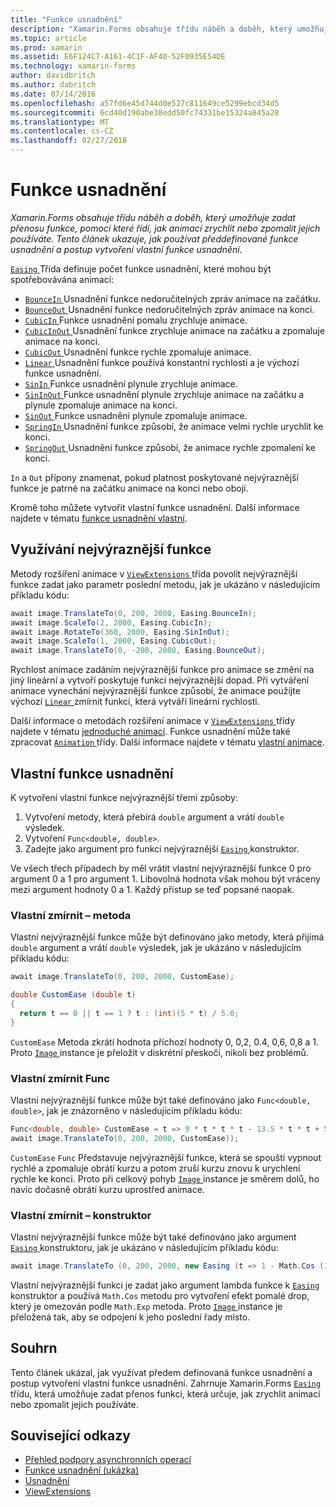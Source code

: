 ```yaml
---
title: "Funkce usnadnění"
description: "Xamarin.Forms obsahuje třídu náběh a doběh, který umožňuje zadat přenosu funkce, pomocí které řídí, jak animací zrychlit nebo zpomalit jejich používáte. Tento článek ukazuje, jak používat předdefinované funkce usnadnění a postup vytvoření vlastní funkce usnadnění."
ms.topic: article
ms.prod: xamarin
ms.assetid: E6F124C7-A161-4C1F-AF40-52F0935E54DE
ms.technology: xamarin-forms
author: davidbritch
ms.author: dabritch
ms.date: 07/14/2016
ms.openlocfilehash: a57fd6e45d744d0e527c811649ce5299ebcd34d5
ms.sourcegitcommit: 6cd40d190abe38edd50fc74331be15324a845a28
ms.translationtype: MT
ms.contentlocale: cs-CZ
ms.lasthandoff: 02/27/2018
---
```

# <a name="easing-functions"></a>Funkce usnadnění

_Xamarin.Forms obsahuje třídu náběh a doběh, který umožňuje zadat přenosu funkce, pomocí které řídí, jak animací zrychlit nebo zpomalit jejich používáte. Tento článek ukazuje, jak používat předdefinované funkce usnadnění a postup vytvoření vlastní funkce usnadnění._


[ `Easing` ](https://developer.xamarin.com/api/type/Xamarin.Forms.Easing/) Třída definuje počet funkce usnadnění, které mohou být spotřebovávána animací:

- [ `BounceIn` ](https://developer.xamarin.com/api/field/Xamarin.Forms.Easing.BounceIn/) Usnadnění funkce nedoručitelných zpráv animace na začátku.
- [ `BounceOut` ](https://developer.xamarin.com/api/field/Xamarin.Forms.Easing.BounceOut/) Usnadnění funkce nedoručitelných zpráv animace na konci.
- [ `CubicIn` ](https://developer.xamarin.com/api/field/Xamarin.Forms.Easing.CubicIn/) Funkce usnadnění pomalu zrychluje animace.
- [ `CubicInOut` ](https://developer.xamarin.com/api/field/Xamarin.Forms.Easing.CubicInOut/) Usnadnění funkce zrychluje animace na začátku a zpomaluje animace na konci.
- [ `CubicOut` ](https://developer.xamarin.com/api/field/Xamarin.Forms.Easing.CubicOut/) Usnadnění funkce rychle zpomaluje animace.
- [ `Linear` ](https://developer.xamarin.com/api/field/Xamarin.Forms.Easing.Linear/) Usnadnění funkce používá konstantní rychlosti a je výchozí funkce usnadnění.
- [ `SinIn` ](https://developer.xamarin.com/api/field/Xamarin.Forms.Easing.SinIn/) Funkce usnadnění plynule zrychluje animace.
- [ `SinInOut` ](https://developer.xamarin.com/api/field/Xamarin.Forms.Easing.SinInOut/) Funkce usnadnění plynule zrychluje animace na začátku a plynule zpomaluje animace na konci.
- [ `SinOut` ](https://developer.xamarin.com/api/field/Xamarin.Forms.Easing.SinOut/) Funkce usnadnění plynule zpomaluje animace.
- [ `SpringIn` ](https://developer.xamarin.com/api/field/Xamarin.Forms.Easing.SpringIn/) Usnadnění funkce způsobí, že animace velmi rychle urychlit ke konci.
- [ `SpringOut` ](https://developer.xamarin.com/api/field/Xamarin.Forms.Easing.SpringOut/) Usnadnění funkce způsobí, že animace rychle zpomalení ke konci.

`In` a `Out` přípony znamenat, pokud platnost poskytované nejvýraznější funkce je patrné na začátku animace na konci nebo obojí.

Kromě toho můžete vytvořit vlastní funkce usnadnění. Další informace najdete v tématu [funkce usnadnění vlastní](#customeasing).

## <a name="consuming-an-easing-function"></a>Využívání nejvýraznější funkce

Metody rozšíření animace v [ `ViewExtensions` ](https://developer.xamarin.com/api/type/Xamarin.Forms.ViewExtensions/) třída povolit nejvýraznější funkce zadat jako parametr poslední metodu, jak je ukázáno v následujícím příkladu kódu:

```csharp
await image.TranslateTo(0, 200, 2000, Easing.BounceIn);
await image.ScaleTo(2, 2000, Easing.CubicIn);
await image.RotateTo(360, 2000, Easing.SinInOut);
await image.ScaleTo(1, 2000, Easing.CubicOut);
await image.TranslateTo(0, -200, 2000, Easing.BounceOut);
```

Rychlost animace zadáním nejvýraznější funkce pro animace se změní na jiný lineární a vytvoří poskytuje funkci nejvýraznější dopad. Při vytváření animace vynechání nejvýraznější funkce způsobí, že animace použijte výchozí [ `Linear` ](https://developer.xamarin.com/api/field/Xamarin.Forms.Easing.Linear/) zmírnit funkci, která vytváří lineární rychlosti.

Další informace o metodách rozšíření animace v [ `ViewExtensions` ](https://developer.xamarin.com/api/type/Xamarin.Forms.ViewExtensions/) třídy najdete v tématu [jednoduché animací](~/xamarin-forms/user-interface/animation/simple.md). Funkce usnadnění může také zpracovat [ `Animation` ](https://developer.xamarin.com/api/type/Xamarin.Forms.Animation/) třídy. Další informace najdete v tématu [vlastní animace](~/xamarin-forms/user-interface/animation/custom.md).

<a name="customeasing" />

## <a name="custom-easing-functions"></a>Vlastní funkce usnadnění

K vytvoření vlastní funkce nejvýraznější třemi způsoby:

1. Vytvoření metody, která přebírá `double` argument a vrátí `double` výsledek.
1. Vytvoření `Func<double, double>`.
1. Zadejte jako argument pro funkci nejvýraznější [ `Easing` ](https://developer.xamarin.com/api/type/Xamarin.Forms.Easing/) konstruktor.

Ve všech třech případech by měl vrátit vlastní nejvýraznější funkce 0 pro argument 0 a 1 pro argument 1. Libovolná hodnota však mohou být vráceny mezi argument hodnoty 0 a 1. Každý přístup se teď popsané naopak.

### <a name="custom-easing-method"></a>Vlastní zmírnit – metoda

Vlastní nejvýraznější funkce může být definováno jako metody, která přijímá `double` argument a vrátí `double` výsledek, jak je ukázáno v následujícím příkladu kódu:

```csharp
await image.TranslateTo(0, 200, 2000, CustomEase);

double CustomEase (double t)
{
  return t == 0 || t == 1 ? t : (int)(5 * t) / 5.0;
}
```

`CustomEase` Metoda zkrátí hodnota příchozí hodnoty 0, 0,2, 0.4, 0,6, 0,8 a 1. Proto [ `Image` ](https://developer.xamarin.com/api/type/Xamarin.Forms.Image/) instance je přeložit v diskrétní přeskočí, nikoli bez problémů.

### <a name="custom-easing-func"></a>Vlastní zmírnit Func

Vlastní nejvýraznější funkce může být také definováno jako `Func<double, double>`, jak je znázorněno v následujícím příkladu kódu:

```csharp
Func<double, double> CustomEase = t => 9 * t * t * t - 13.5 * t * t + 5.5 * t;
await image.TranslateTo(0, 200, 2000, CustomEase));
```

`CustomEase` `Func` Představuje nejvýraznější funkce, která se spouští vypnout rychlé a zpomaluje obrátí kurzu a potom zruší kurzu znovu k urychlení rychle ke konci. Proto při celkový pohyb [ `Image` ](https://developer.xamarin.com/api/type/Xamarin.Forms.Image/) instance je směrem dolů, ho navíc dočasně obrátí kurzu uprostřed animace.

### <a name="custom-easing-constructor"></a>Vlastní zmírnit – konstruktor

Vlastní nejvýraznější funkce může být také definováno jako argument [ `Easing` ](https://developer.xamarin.com/api/type/Xamarin.Forms.Easing/) konstruktoru, jak je ukázáno v následujícím příkladu kódu:

```csharp
await image.TranslateTo (0, 200, 2000, new Easing (t => 1 - Math.Cos (10 * Math.PI * t) * Math.Exp (-5 * t)));
```

Vlastní nejvýraznější funkci je zadat jako argument lambda funkce k [ `Easing` ](https://developer.xamarin.com/api/type/Xamarin.Forms.Easing/) konstruktor a používá `Math.Cos` metodu pro vytvoření efekt pomalé drop, který je omezován podle `Math.Exp` metoda. Proto [ `Image` ](https://developer.xamarin.com/api/type/Xamarin.Forms.Image/) instance je přeložená tak, aby se odpojení k jeho poslední řady místo.

## <a name="summary"></a>Souhrn

Tento článek ukázal, jak využívat předem definovaná funkce usnadnění a postup vytvoření vlastní funkce usnadnění. Zahrnuje Xamarin.Forms [ `Easing` ](https://developer.xamarin.com/api/type/Xamarin.Forms.Easing/) třídu, která umožňuje zadat přenos funkci, která určuje, jak zrychlit animací nebo zpomalit jejich používáte.



## <a name="related-links"></a>Související odkazy

- [Přehled podpory asynchronních operací](~/cross-platform/platform/async.md)
- [Funkce usnadnění (ukázka)](https://developer.xamarin.com/samples/xamarin-forms/userinterface/animation/easing/)
- [Usnadnění](https://developer.xamarin.com/api/type/Xamarin.Forms.Easing/)
- [ViewExtensions](https://developer.xamarin.com/api/type/Xamarin.Forms.ViewExtensions/)
